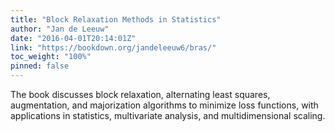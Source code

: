 ```yaml
---
title: "Block Relaxation Methods in Statistics"
author: "Jan de Leeuw"
date: "2016-04-01T20:14:01Z"
link: "https://bookdown.org/jandeleeuw6/bras/"
toc_weight: "100%"
pinned: false
---
```


The book discusses block relaxation, alternating least squares, augmentation, and majorization algorithms to minimize loss functions, with applications in statistics, multivariate analysis, and multidimensional scaling.

